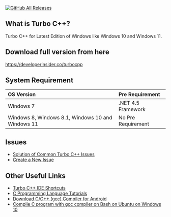 [![GitHub All Releases](https://img.shields.io/github/downloads/vineetchoudhary/TurboCPP/total?style=flat-square)](https://developerinsider.co/turbocpp)

## What is Turbo C++?
Turbo C++ for Latest Edition of Windows like Windows 10 and Windows 11.

## Download full version from here
https://developerinsider.co/turbocpp

## System Requirement
| OS Version | Pre Requirement |
|:-- |:--------------- |
| Windows 7 | .NET 4.5 Framework |
| Windows 8, Windows 8.1, Windows 10 and Windows 11 | No Pre Requirement |

    
## Issues
- [Solution of Common Turbo C++ Issues](https://developerinsider.co/solution-of-common-turbo-c-issues/)
- [Create a New Issue](https://github.com/vineetchoudhary/TurboCPP/issues)

## Other Useful Links
- [Turbo C++ IDE Shortcuts](https://developerinsider.co/turbo-c-shortcuts/)
- [C Programming Language Tutorials](https://developerinsider.co/c-and-cpp-insider/)
- [Download C/C++ (gcc) Compiler for Android](https://developerinsider.co/c-compiler-for-android-run-c-c-programs-on-android/)
- [Compile C program with gcc compiler on Bash on Ubuntu on Windows 10](https://developerinsider.co/compile-c-program-with-gcc-compiler-on-bash-on-ubuntu-on-windows-10/)
